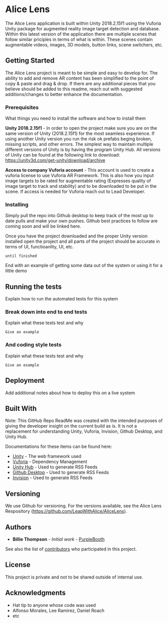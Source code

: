 # Alice Lens

The Alice Lens application is built within Unity 2018.2.15f1 using the Vuforia Unity package for augmented reality image target detection and database. Within this latest version of the application there are multiple scenes that follow similar priciples in terms of what is within. These scenes contain augmentable videos, images, 3D models, button links, scene switchers, etc.

## Getting Started

The Alice Lens project is meant to be simple and easy to develop for. The ability to add and remove AR content has been simplified to the point of copy & paste and drag & drop. If there are any additional pieces that you believe should be added to this readme, reach out with suggested additions/changes to better enhance the documentation. 

### Prerequisites

What things you need to install the software and how to install them

**Unity 2018.2.15f1** - In order to open the project make sure you are on the same version of Unity (2018.2.15f1) for the most seamless experience. If using another Unity version you run the risk ok prefabs beging broken, missing scripts, and other errors. The simplest way to maintain multiple different versions of Unity is by having the program Unity Hub. All versions of Unity can be found at the following link to download: https://unity3d.com/get-unity/download/archive

**Access to company Vuforia account** - This account is used to create a vuforia license to use Vuforia AR Framework. This is also how you input image targets to be rated for augmentable rating (Expresses quality of image target to track and stability) and to be downloaded to be put in the scene. If access is needed for Vuforia reach out to Lead Developer.






### Installing

Simply pull the repo into Github desktop to keep track of the most up to date pulls and make your own pushes. Github best practices to follow are coming soon and will be linked here. 

Once you have the project downloaded and the proper Unity version installed open the project and all parts of the project should be accurate in terms of UI, functioanlity, UI, etc.



```
until finished
```

End with an example of getting some data out of the system or using it for a little demo

## Running the tests

Explain how to run the automated tests for this system

### Break down into end to end tests

Explain what these tests test and why

```
Give an example
```

### And coding style tests

Explain what these tests test and why

```
Give an example
```

## Deployment

Add additional notes about how to deploy this on a live system

## Built With

Note: This GitHub Repo ReadMe was created with the intended purposes of giving the developer insight on the current build as is. It is not a replacement for understanding Unity, Vuforia, Invision, Github Desktop, and Unity Hub. 

Documentations for these items can be found here:
* [Unity](https://docs.unity3d.com/Manual/index.html) - The web framework used
* [Vuforia](https://docs.unity3d.com/Manual/index.html) - Dependency Management
* [Unity Hub](https://docs.unity3d.com/Manual/GettingStartedUnityHub.html) - Used to generate RSS Feeds
* [Github Desktop](https://docs.unity3d.com/Manual/GettingStartedUnityHub.html) - Used to generate RSS Feeds
* [Invision](https://support.invisionapp.com/hc/en-us) - Used to generate RSS Feeds


## Versioning

We use Github for versioning. For the versions available, see the Alice Lens Respository (https://github.com/LeapWithAlice/AliceLens). 

## Authors

* **Billie Thompson** - *Initial work* - [PurpleBooth](https://github.com/PurpleBooth)

See also the list of [contributors](https://github.com/your/project/contributors) who participated in this project.

## License

This project is private and not to be shared outside of internal use.

## Acknowledgments

* Hat tip to anyone whose code was used
* Alfonso Morales, Lee Ramirez, Daniel Roach
* etc
